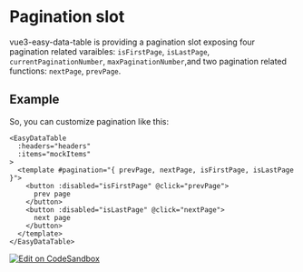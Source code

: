 # Pagination slot
vue3-easy-data-table is providing a pagination slot exposing four pagination related varaibles: `isFirstPage`, `isLastPage`, `currentPaginationNumber`, `maxPaginationNumber`,and two pagination related functions:
`nextPage`, `prevPage`.

## Example
So, you can customize pagination like this:

```vue
<EasyDataTable
  :headers="headers"
  :items="mockItems"
>
  <template #pagination="{ prevPage, nextPage, isFirstPage, isLastPage }">
    <button :disabled="isFirstPage" @click="prevPage">
      prev page
    </button>
    <button :disabled="isLastPage" @click="nextPage">
      next page
    </button>
  </template>
</EasyDataTable>
```
[![Edit on CodeSandbox](https://codesandbox.io/static/img/play-codesandbox.svg)](https://codesandbox.io/s/pagination-slot-75n6iv?file=/src/App.vue)

<PaginationSlot/>